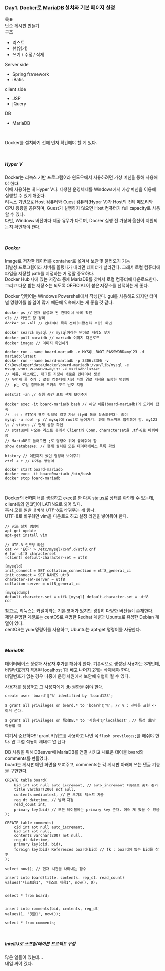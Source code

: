 ### Day1. Docker로 MariaDB 설치와 기본 페이지 설정

목표        
단순 게시판 만들기
<br>
구조
- 리스트
- 뷰(읽기)
- 쓰기 / 수정 / 삭제

Server side    
- Spring framework
- iBatis

client side     
- JSP
- jQuery

DB     
- MariaDB

<br>

Docker를 설치하기 전에 먼저 확인해야 할 게 있다.     

<br>

##### Hyper V     
Docker는 리눅스 기반 프로그램이라 윈도우에서 사용하려면 가상 머신을 통해 사용해야 한다.   
이때 사용하는 게 Hyper V다. 다양한 운영체제를 Windows에서 가상 머신을 이용해 실행할 수 있게 해준다.    
리눅스 기반으로 Host 컴퓨터와 Guest 컴퓨터(Hyper V)가 Host의 전체 메모리와 CPU 용량을 공유하며, Guest가 실행하지 않으면 Host 컴퓨터가 full capacity로 사용할 수 있다.      
다만, Windows 버전마다 제공 유무가 다르며, Docker 실행 전 가상화 옵션이 지원되는지 확인해야 한다. 

<br>

##### Docker    
Image로 저장한 데이터를 container로 옮겨서 보관 및 불러오기 기능     
휘발성 프로그램이라 서버를 올렸다가 내리면 데이터가 날라간다. 그래서 로컬 컴퓨터에 파일을 저장할 path를 지정하는 게 정말 중요하다.   
Docker Hub 내에 있는 저장소 중에 MariaDB를 찾아서 로컬 컴퓨터에 다운로드한다.   
그리고 다운 받는 저장소는 되도록 OFFICIAL이 붙은 저장소를 선택하는 게 좋다.     


Docker 명령어는 Windows Powershell에서 작성한다. gui를 사용해도 되지만 터미널 명령어를 쓸 일이 많기 때문에 익숙해지는 게 좋을 것 같다.    

```
docker ps // 현재 활성화 된 컨테이너 목록 확인
cls // 커맨드 창 정리
docker ps -all // 컨테이너 목록 전체(비활성화 포함) 확인

docker search mysql // mysql이라는 단어로 저장소 찾기
docker pull maraidb // mariadb 이미지 다운로드
docker images // 이미지 확인하기

docker run --name board-mariadb -e MYSQL_ROOT_PASSWORD=my123 -d mariadb:latest
docker run --name board-mariadb -p 3306:3306 -v C:\Developer\data\docker\board-mariadb:/var/lib/mysql -e MYSQL_ROOT_PASSWORD=my123 -d mariadb:latest
// 이름, 패스워드, 태그를 지정해 새로운 컨테이너 생성
// 두번째 줄 추가 : 로컬 컴퓨터에 저장 파일 경로 지정을 포함한 명령어
// -p는 로컬 컴퓨터와 도커의 포트 번호 지정

netstat -an // 실행 중인 포트 전체 보여주기

docker exec -it board-mariadb bash // 해당 이름(board-mariadb)의 도커에 접속
// -it : STDIN 표준 입력을 열고 가상 tty를 통해 접속하겠다는 의미
mysql -u root -p // mysql에 root로 들어가기. 후에 패스워드 입력해야 함. my123
\s / status // 현재 상황 확인
// status에 나오는 리스트 중에서 Client와 Conn. characterset을 utf-8로 바꿔야 함
// MariaDB로 들어오면 ;로 명령어 뒤에 붙여줘야 함
show databases; // 현재 설치된 모든 데이터베이스 목록 확인

history // 이전까지 썼던 명령어 보여주기
ctrl + c // 나가는 명령어

docker start board-mariadb
docker exec -it board0mariadb /bin/bash
docker stop board-mariadb
```

<br>

Docker의 컨테이너를 생성하고 exec를 한 다음 status로 상태를 확인할 수 있는데, client측의 인코딩이 LATIN으로 되어 있다.    
혹시 모를 일을 대비해 UTF-8로 바꿔주는 게 좋다.   
UTF-8로 바꾸려면 vim을 다운로드 하고 설정 라인을 넣어줘야 한다.    

```
// vim 설치 명령어
apt-get update
apt-get install vim

// UTF-8 인코딩 라인
cat << 'EOF' > /etc/mysql/conf.d/utf8.cnf
# for utf8 characterset
[client] default-character-set = utf8

[mysqld]
init_connect = SET collation_connection = utf8_general_ci
init_connect = SET NAMES utf8
character-set-server = utf8
collation-server = utf8_general_ci

[mysqldump]
default-character-set = utf8 [mysql] default-character-set = utf8
EOF
```

참고로, 리눅스는 커널이라는 기본 코어가 있지만 굉장히 다양한 버전들이 존재한다.    
제일 유명한 계열로는 centOS로 유명한 Redhat 계열과 Ubuntu로 유명한 Debian 계열이 있다.    
centOS는 yum 명령어를 사용하고, Ubuntu는 apt-get 명령어를 사용한다.    

<br>

##### MariaDB
데이터베이스 생성과 사용자 추가를 해줘야 한다.
기본적으로 생성된 사용자는 3개인데, 비밀번호까지 적용된 localhost 1개 빼고 나머지 2개는 삭제해야 한다.   
비밀번호가 없는 경우 나중에 운영 차원에서 보안에 위협이 될 수 있다.   

사용자를 생성하고 그 사용자에게 db 권한을 줘야 한다.

```
create user 'board'@'%' identified by 'board123';

$ grant all privileges on board.* to 'board'@'%'; // % : 전체를 표현 <- 이거 쓴다.

$ grant all privileges on 특정DB.* to '사용자'@'localhost'; // 특정 db만 적용할 때

```

여기서 중요하다!!! grant 키워드를 사용하고 나면 꼭 `flush previleges;`를 해줘야 한다. 안 그럼 적용이 제대로 안 된다.     

DB 사용을 위해 DBeaver에 MariaDB를 연결 시키고 새로운 테이블 board와 comments를 만들었다.    
board는 게시판 메인 화면을 보여주고, comments는 각 게시판 아래에 쓰는 댓글 기능을 구현한다.   

```
CREATE table board(
	bid int not null auto_increment, // auto_increment 자동으로 숫자 증가
	title varchar(200) not null,
	contents mediumtext, // 큰 크기의 텍스트 제공
	reg_dt datetime, // 날짜 지정
	read_count int,
	primary key(bid) // 모든 테이블에는 primary key 존재. 여러 개 있을 수 있음
);

CREATE table comments(
	cid int not null auto_increment,
	bid int not null,
	contents varchar(200) not null,
	reg_dt datetime,
	primary key(cid, bid),
	foreign key(bid) References board(bid) // fk : board에 있는 bid를 참조
);

select now(); // 현재 시간을 나타내는 함수

insert into board(title, contents, reg_dt, read_count)
values('테스트용1', '테스트 내용1', now(), 0);


select * from board;


insert into comments(bid, contents, reg_dt)
values(1, '댓글1', now());

select * from comments;
```

<br>

##### IntelliJ로 스프링/메이븐 프로젝트 구성
많은 일들이 있는데...     
내일 써야 겠다.    




